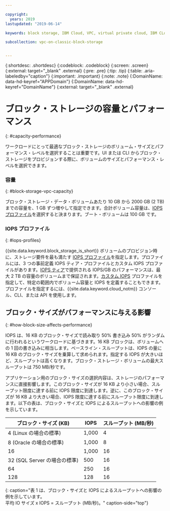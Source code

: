 ```yaml
---

copyright:
  years: 2019
lastupdated: "2019-06-14"

keywords: block storage, IBM Cloud, VPC, virtual private cloud, IBM CLoud, volume, data storage, volume capacity, classic, virtual server

subcollection: vpc-on-classic-block-storage


---
```


{:shortdesc: .shortdesc}
{:codeblock: .codeblock}
{:screen: .screen}
{:external: target="_blank" .external}
{:pre: .pre}
{:tip: .tip}
{:table: .aria-labeledby="caption"}
{:important: .important}
{:note: .note}
{:DomainName: data-hd-keyref="APPDomain"}
{:DomainName: data-hd-keyref="DomainName"}
{:external: target="_blank" .external}

# ブロック・ストレージの容量とパフォーマンス
{: #capacity-performance}

ワークロードにとって最適なブロック・ストレージのボリューム・サイズとパフォーマンス・レベルを選択することは重要です。UI または CLI からブロック・ストレージをプロビジョンする際に、ボリュームのサイズとパフォーマンス・レベルを選択できます。

### 容量
{: #block-storage-vpc-capacity}

ブロック・ストレージ・データ・ボリュームあたり 10 GB から 2000 GB (2 TB) までの容量を、1 GB ずつ増やして指定できます。合計ボリューム容量は、[IOPS プロファイル](#iops-profiles)を選択すると決まります。ブート・ボリュームは 100 GB です。

### IOPS プロファイル
{: #iops-profiles}

{{site.data.keyword.block_storage_is_short}} ボリュームのプロビジョン時に、ストレージ要件を最も満たす [IOPS プロファイル](/docs/vpc-on-classic-block-storage?topic=vpc-on-classic-block-storage-block-storage-profiles)を指定します。プロファイルには、3 つの事前定義 IOPS ティア・プロファイルとカスタム IOPS プロファイルがあります。[IOPS ティア](/docs/vpc-on-classic-block-storage?topic=vpc-on-classic-block-storage-block-storage-profiles#tiers)で提供される IOPS/GB のパフォーマンスは、最大 2 TB の容量のボリュームまで保証されます。[カスタム IOPS](/docs/vpc-on-classic-block-storage?topic=vpc-on-classic-block-storage-block-storage-profiles#custom) プロファイルを指定して、特定の範囲内でボリューム容量と IOPS を定義することもできます。プロファイルを指定するには、{{site.data.keyword.cloud_notm}} コンソール、CLI、または API を使用します。

## ブロック・サイズがパフォーマンスに与える影響
{: #how-block-size-affects-performance}

IOPS は、16 KB のブロック・サイズで読み取り 50% 書き込み 50% がランダムに行われるというワークロードに基づきます。16 KB ブロックは、ボリュームへの 1 回の書き込みに相当します。ベースライン・スループットは、IOPS の量に 16 KB のブロック・サイズを乗算して求められます。指定する IOPS が大きいほど、スループットは高くなります。ブロック・ストレージ・ボリュームの最大スループットは 750 MB/秒です。

アプリケーション用のブロック・サイズの選択内容は、ストレージのパフォーマンスに直接影響します。このブロック・サイズが 16 KB より小さい場合、スループット限度に達する前に IOPS 限度に到達します。逆に、このブロック・サイズが 16 KB より大きい場合、IOPS 限度に達する前にスループット限度に到達します。以下の表は、ブロック・サイズと IOPS によるスループットへの影響の例を示しています。

| ブロック・サイズ (KB) | IOPS | スループット (MB/秒) |
|-----------------|------|-------------------|
| 4 (Linux の場合の標準) | 1,000 | 4 |
| 8 (Oracle の場合の標準) | 1,000  | 8 |
| 16 | 1,000 | 16 |
| 32 (SQL Server の場合の標準) | 500 | 16 |
| 64 | 250 | 16 |
| 128 | 128 | 16 |
{: caption="表 1 は、ブロック・サイズと IOPS によるスループットへの影響の例を示しています。<br/>平均 IO サイズ x IOPS = スループット (MB/秒)。" caption-side="top"}
